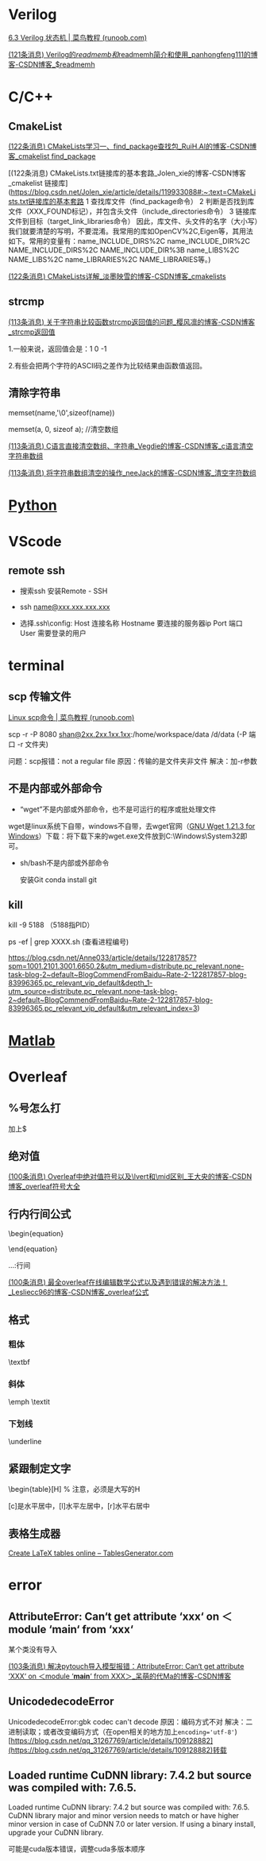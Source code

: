 # Verilog

[6.3 Verilog 状态机 | 菜鸟教程 (runoob.com)](https://www.runoob.com/w3cnote/verilog-fsm.html)

[(121条消息) Verilog的$readmemb和$readmemh简介和使用_panhongfeng111的博客-CSDN博客_$readmemh](https://blog.csdn.net/qq_33231534/article/details/106167484?spm=1001.2101.3001.6650.1&utm_medium=distribute.pc_relevant.none-task-blog-2~default~BlogCommendFromBaidu~Rate-1-106167484-blog-79598647.pc_relevant_vip_default&depth_1-utm_source=distribute.pc_relevant.none-task-blog-2~default~BlogCommendFromBaidu~Rate-1-106167484-blog-79598647.pc_relevant_vip_default&utm_relevant_index=2)



# C/C++

## CmakeList

[(122条消息) CMakeLists学习一、find_package查找包_RuiH.AI的博客-CSDN博客_cmakelist find_package](https://blog.csdn.net/qq_41035283/article/details/122469466)

[(122条消息) CMakeLists.txt链接库的基本套路_Jolen_xie的博客-CSDN博客_cmakelist 链接库](https://blog.csdn.net/Jolen_xie/article/details/119933088#:~:text=CMakeLists.txt链接库的基本套路 1 查找库文件（find_package命令） 2 判断是否找到库文件（XXX_FOUND标记），并包含头文件（include_directories命令） 3 链接库文件到目标（target_link_libraries命令） 因此，库文件、头文件的名字（大小写）我们就要清楚的写明，不要混淆。我常用的库如OpenCV%2C,Eigen等，其用法如下。常用的变量有：name_INCLUDE_DIRS%2C name_INCLUDE_DIR%2C NAME_INCLUDE_DIRS%2C NAME_INCLUDE_DIR%3B name_LIBS%2C NAME_LIBS%2C name_LIBRARIES%2C NAME_LIBRARIES等。)

[(122条消息) CMakeLists详解_淡墨映雪的博客-CSDN博客_cmakelists](https://blog.csdn.net/weixin_43837968/article/details/115257575)

## strcmp

[(113条消息) 关于字符串比较函数strcmp返回值的问题_樱风凛的博客-CSDN博客_strcmp返回值](https://blog.csdn.net/fayecy/article/details/42191913)

1.一般来说，返回值会是：1 0 -1

2.有些会把两个字符的ASCII码之差作为比较结果由函数值返回。

## 清除字符串

memset(name,'\0',sizeof(name))

memset(a, 0, sizeof a);          //清空数组 

[(113条消息) C语言直接清空数组、字符串_Vegdie的博客-CSDN博客_c语言清空字符串数组](https://blog.csdn.net/cool99781/article/details/106388593)

[(113条消息) 将字符串数组清空的操作_neeJack的博客-CSDN博客_清空字符数组](https://blog.csdn.net/neeJack/article/details/51557375)

# [Python](./Python.md)



# VScode

## remote ssh

- 搜索ssh 安装Remote - SSH

- ssh name@xxx.xxx.xxx.xxx
- 选择\.ssh\config:  Host 连接名称 Hostname 要连接的服务器ip Port 端口 User 需要登录的用户



# terminal

## scp 传输文件

[Linux scp命令 | 菜鸟教程 (runoob.com)](https://www.runoob.com/linux/linux-comm-scp.html)

scp -r -P 8080 shan@2xx.2xx.1xx.1xx:/home/workspace/data /d/data (-P 端口 -r 文件夹)

问题：scp报错：not a regular file 原因：传输的是文件夹非文件 解决：加-r参数

## 不是内部或外部命令

- “wget”不是内部或外部命令，也不是可运行的程序或批处理文件

wget是linux系统下自带，windows不自带，去wget官网（[GNU Wget 1.21.3 for Windows](https://eternallybored.org/misc/wget/)）下载：将下载下来的wget.exe文件放到C:\Windows\System32即可。

- sh/bash不是内部或外部命令

  安装Git     conda install git

## kill

kill -9 5188  （5188指PID）

ps -ef | grep XXXX.sh   (查看进程编号)

https://blog.csdn.net/Anne033/article/details/122817857?spm=1001.2101.3001.6650.2&utm_medium=distribute.pc_relevant.none-task-blog-2~default~BlogCommendFromBaidu~Rate-2-122817857-blog-83996365.pc_relevant_vip_default&depth_1-utm_source=distribute.pc_relevant.none-task-blog-2~default~BlogCommendFromBaidu~Rate-2-122817857-blog-83996365.pc_relevant_vip_default&utm_relevant_index=3)



# [Matlab](./matlab.md)



# Overleaf

## %号怎么打

加上$

## 绝对值

[(100条消息) Overleaf中绝对值符号以及\lvert和\mid区别_王大央的博客-CSDN博客_overleaf符号大全](https://blog.csdn.net/weixin_50637207/article/details/126125516)

## 行内行间公式

\begin{equation}

\end{equation}

$...$:行间

[(100条消息) 最全overleaf在线编辑数学公式以及遇到错误的解决方法！_Lesliecc96的博客-CSDN博客_overleaf公式](https://blog.csdn.net/weixin_44699871/article/details/107701731)

## 格式

### 粗体

\textbf

### 斜体

\emph \textit

### 下划线

\underline

## 紧跟制定文字

\begin{table}[H] % 注意，必须是大写的H

[c]是水平居中，[l]水平左居中，[r]水平右居中

## 表格生成器

[Create LaTeX tables online – TablesGenerator.com](https://tablesgenerator.com/)



# error

## AttributeError: Can‘t get attribute ‘xxx‘ on ＜module ‘__main__‘ from ‘xxx‘

某个类没有导入

[(103条消息) 解决pytouch导入模型报错：AttributeError: Can‘t get attribute ‘XXX‘ on ＜module ‘__main__‘ from XXX＞_呆萌的代Ma的博客-CSDN博客](https://blog.csdn.net/weixin_35757704/article/details/115762931?spm=1001.2101.3001.6650.1&utm_medium=distribute.pc_relevant.none-task-blog-2~default~BlogCommendFromBaidu~Rate-1-115762931-blog-120475329.pc_relevant_vip_default&depth_1-utm_source=distribute.pc_relevant.none-task-blog-2~default~BlogCommendFromBaidu~Rate-1-115762931-blog-120475329.pc_relevant_vip_default&utm_relevant_index=2)

## UnicodedecodeError

UnicodedecodeError:gbk codec can't decode
原因：编码方式不对
解决：二进制读取；或者改变编码方式（在open相关的地方加上`encoding='utf-8'`)
[https://blog.csdn.net/qq_31267769/article/details/109128882](https://blog.csdn.net/qq_31267769/article/details/109128882)转载

##  Loaded runtime CuDNN library: 7.4.2 but source was compiled with: 7.6.5.  

 Loaded runtime CuDNN library: 7.4.2 but source was compiled with: 7.6.5.  CuDNN library major and minor version needs to match or have higher minor version in case of CuDNN 7.0 or later version. If using a binary install, upgrade your CuDNN library.

可能是cuda版本错误，调整cuda多版本顺序



